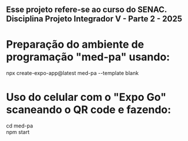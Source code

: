 ## Esse projeto refere-se ao curso do SENAC. Disciplina Projeto Integrador V - Parte 2 - 2025
# Preparação do ambiente de programação "med-pa" usando:
npx create-expo-app@latest med-pa --template blank <br>
# Uso do celular com o "Expo Go" scaneando o QR code e fazendo:
cd med-pa <br>
npm start <br>
